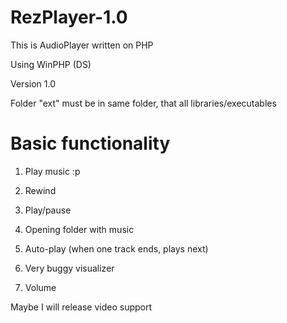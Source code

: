 # RezPlayer-1.0
This is AudioPlayer written on PHP

Using WinPHP (DS)

Version 1.0

Folder "ext" must be in same folder, that all libraries/executables

# Basic functionality
1. Play music :p

2. Rewind

3. Play/pause

4. Opening folder with music

5. Auto-play (when one track ends, plays next)

6. Very buggy visualizer

7. Volume

Maybe I will release video support
